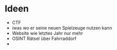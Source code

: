 # Ideen
+ CTF
+ iwas wo er seine neuen Spielzeuge nutzen kann
+ Website wie letztes Jahr nur mehr
+ OSINT Rätsel über Fahrraddorf
+ 
